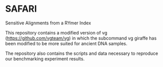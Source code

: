 # SAFARI
Sensitive Alignments from a RYmer Index

This repository contains a modified version of vg (https://github.com/vgteam/vg) in which the subcommand vg giraffe has been modified to be more suited for ancient DNA samples.

The repository also contains the scripts and data necessary to reproduce our benchmarking experiment results.
